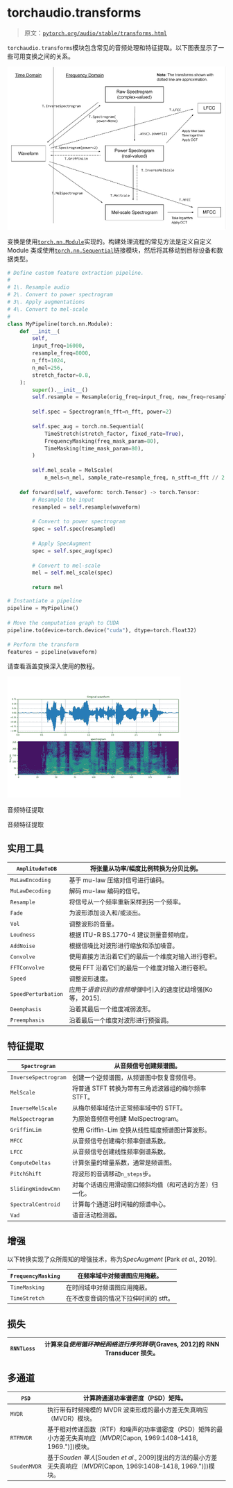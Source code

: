 # torchaudio.transforms

> 原文：[`pytorch.org/audio/stable/transforms.html`](https://pytorch.org/audio/stable/transforms.html)

`torchaudio.transforms`模块包含常见的音频处理和特征提取。以下图表显示了一些可用变换之间的关系。

![`download.pytorch.org/torchaudio/tutorial-assets/torchaudio_feature_extractions.png`](img/82ba49f78e3cd14b6e337acaf57b11e2.png)

变换是使用[`torch.nn.Module`](https://pytorch.org/docs/stable/generated/torch.nn.Module.html#torch.nn.Module "(在 PyTorch v2.1 中)")实现的。构建处理流程的常见方法是定义自定义 Module 类或使用[`torch.nn.Sequential`](https://pytorch.org/docs/stable/generated/torch.nn.Sequential.html#torch.nn.Sequential "(在 PyTorch v2.1 中)")链接模块，然后将其移动到目标设备和数据类型。

```py
# Define custom feature extraction pipeline.
#
# 1\. Resample audio
# 2\. Convert to power spectrogram
# 3\. Apply augmentations
# 4\. Convert to mel-scale
#
class MyPipeline(torch.nn.Module):
    def __init__(
        self,
        input_freq=16000,
        resample_freq=8000,
        n_fft=1024,
        n_mel=256,
        stretch_factor=0.8,
    ):
        super().__init__()
        self.resample = Resample(orig_freq=input_freq, new_freq=resample_freq)

        self.spec = Spectrogram(n_fft=n_fft, power=2)

        self.spec_aug = torch.nn.Sequential(
            TimeStretch(stretch_factor, fixed_rate=True),
            FrequencyMasking(freq_mask_param=80),
            TimeMasking(time_mask_param=80),
        )

        self.mel_scale = MelScale(
            n_mels=n_mel, sample_rate=resample_freq, n_stft=n_fft // 2 + 1)

    def forward(self, waveform: torch.Tensor) -> torch.Tensor:
        # Resample the input
        resampled = self.resample(waveform)

        # Convert to power spectrogram
        spec = self.spec(resampled)

        # Apply SpecAugment
        spec = self.spec_aug(spec)

        # Convert to mel-scale
        mel = self.mel_scale(spec)

        return mel 
```

```py
# Instantiate a pipeline
pipeline = MyPipeline()

# Move the computation graph to CUDA
pipeline.to(device=torch.device("cuda"), dtype=torch.float32)

# Perform the transform
features = pipeline(waveform) 
```

请查看涵盖变换深入使用的教程。

![音频特征提取](img/fc6b9ddc12696e086aaac0cd46a41785.png)

音频特征提取

音频特征提取

## 实用工具

| `AmplitudeToDB` | 将张量从功率/幅度比例转换为分贝比例。 |
| --- | --- |
| `MuLawEncoding` | 基于 mu-law 压缩对信号进行编码。 |
| `MuLawDecoding` | 解码 mu-law 编码的信号。 |
| `Resample` | 将信号从一个频率重新采样到另一个频率。 |
| `Fade` | 为波形添加淡入和/或淡出。 |
| `Vol` | 调整波形的音量。 |
| `Loudness` | 根据 ITU-R BS.1770-4 建议测量音频响度。 |
| `AddNoise` | 根据信噪比对波形进行缩放和添加噪音。 |
| `Convolve` | 使用直接方法沿着它们的最后一个维度对输入进行卷积。 |
| `FFTConvolve` | 使用 FFT 沿着它们的最后一个维度对输入进行卷积。 |
| `Speed` | 调整波形速度。 |
| `SpeedPerturbation` | 应用于*语音识别的音频增强*中引入的速度扰动增强[Ko 等，2015]. |
| `Deemphasis` | 沿着其最后一个维度减弱波形。 |
| `Preemphasis` | 沿着最后一个维度对波形进行预强调。 |

## 特征提取

| `Spectrogram` | 从音频信号创建频谱图。 |
| --- | --- |
| `InverseSpectrogram` | 创建一个逆频谱图，从频谱图中恢复音频信号。 |
| `MelScale` | 将普通 STFT 转换为带有三角滤波器组的梅尔频率 STFT。 |
| `InverseMelScale` | 从梅尔频率域估计正常频率域中的 STFT。 |
| `MelSpectrogram` | 为原始音频信号创建 MelSpectrogram。 |
| `GriffinLim` | 使用 Griffin-Lim 变换从线性幅度频谱图计算波形。 |
| `MFCC` | 从音频信号创建梅尔频率倒谱系数。 |
| `LFCC` | 从音频信号创建线性频率倒谱系数。 |
| `ComputeDeltas` | 计算张量的增量系数，通常是频谱图。 |
| `PitchShift` | 将波形的音调移动`n_steps`步。 |
| `SlidingWindowCmn` | 对每个话语应用滑动窗口倾斜均值（和可选的方差）归一化。 |
| `SpectralCentroid` | 计算每个通道沿时间轴的频谱中心。 |
| `Vad` | 语音活动检测器。 |

## 增强

以下转换实现了众所周知的增强技术，称为*SpecAugment* [Park *et al.*, 2019].

| `FrequencyMasking` | 在频率域中对频谱图应用掩蔽。 |
| --- | --- |
| `TimeMasking` | 在时间域中对频谱图应用掩蔽。 |
| `TimeStretch` | 在不改变音调的情况下拉伸时间的 stft。 |

## 损失

| `RNNTLoss` | 计算来自*使用循环神经网络进行序列转导*[Graves, 2012]的 RNN Transducer 损失。 |
| --- | --- |

## 多通道

| `PSD` | 计算跨通道功率谱密度（PSD）矩阵。 |
| --- | --- |
| `MVDR` | 执行带有时频掩模的 MVDR 波束形成的最小方差无失真响应（MVDR）模块。 |
| `RTFMVDR` | 基于相对传递函数（RTF）和噪声的功率谱密度（PSD）矩阵的最小方差无失真响应（*MVDR*[Capon, 1969:1408–1418, 1969.")])模块。 |
| `SoudenMVDR` | 基于*Souden 等人*[Souden *et al.*, 2009]提出的方法的最小方差无失真响应（*MVDR*[Capon, 1969:1408–1418, 1969.")])模块。 |
